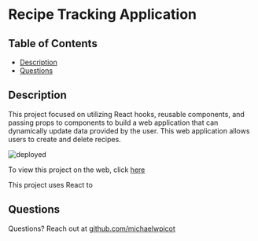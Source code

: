 # Recipe Tracking Application

## Table of Contents
* [Description](#description)
* [Questions](#questions)

## Description
This project focused on utilizing React hooks, reusable components, and passing props to components to build a web application that can dynamically update data provided by the user. This web application allows users to create and delete recipes.

![deployed](https://imgur.com/a/yeni9t8)

To view this project on the web, click [here](https://michaelwpicot.github.io/recipe-tracking-app/)

This project uses React to

## Questions
Questions? Reach out at [github.com/michaelwpicot](github.com/michaelwpicot)